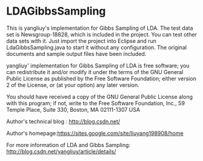 LDAGibbsSampling
================

This is yangliuy's implementation for Gibbs Sampling of LDA. The test data set is Newsgroup-18828, which is included in the project. You can test other data sets with it. Just import the project into Eclipse and run LdaGibbsSampling.java to start it without any configuration. The original documents and sample output files have been included.

yangliuy' implementation for Gibbs Sampling of LDA is free software; you can redistribute it and/or modify it under the terms of the GNU General Public License as published by the Free Software Foundation; either version 2 of the License, or (at your option) any later version.

You should have received a copy of the GNU General Public License along with this program; if not, write to the Free Software Foundation, Inc., 59 Temple Place, Suite 330, Boston, MA 02111-1307 USA

Author's technical blog : http://blog.csdn.net/

Author's homepage:https://sites.google.com/site/liuyang198908/home

For more information of LDA and Gibbs Sampling: http://blog.csdn.net/yangliuy/article/details/


